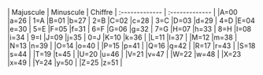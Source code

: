 | Majuscule     | Minuscule     | Chiffre
| :------------- | :------------- |
|A=00 |a=26 | 1=A
|B=01 |b=27 | 2=B
|C=02 |c=28 | 3=C
|D=03 |d=29 | 4=D
|E=04 |e=30 | 5=E
|F=05 |f=31 | 6=F
|G=06 |g=32 | 7=G
|H=07 |h=33 | 8=H
|I=08 |i=34 | 9=I
|J=09 |j=35 | 0=J
|K=10 |k=36 |
|L=11 |l=37 |
|M=12 |m=38 |
|N=13 |n=39 |
|O=14 |o=40 |
|P=15 |p=41 |
|Q=16 |q=42 |
|R=17 |r=43 |
|S=18 |s=44 |
|T=19 |t=45 |
|U=20 |u=46 |
|V=21 |v=47 |
|W=22 |w=48 |
|X=23 |x=49 |
|Y=24 |y=50 |
|Z=25 |z=51 |
